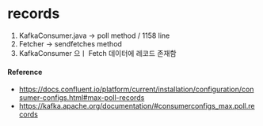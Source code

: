 # records

1. KafkaConsumer.java -> poll method / 1158 line
2. Fetcher -> sendfetches method
3. KafkaConsumer 으ㅣ Fetch 데이터에 레코드 존재함

#### __Reference__

- https://docs.confluent.io/platform/current/installation/configuration/consumer-configs.html#max-poll-records
- https://kafka.apache.org/documentation/#consumerconfigs_max.poll.records